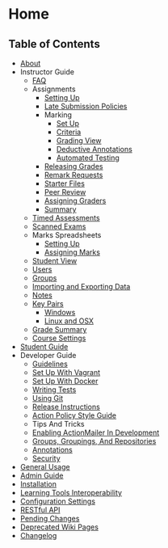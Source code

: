 # Home

## Table of Contents

- [About](About.md)
- Instructor Guide
    - [FAQ](Instructor-Guide--FAQ.md)
    - Assignments
        - [Setting Up](Instructor-Guide--Assignments--Setting-Up.md)
        - [Late Submission Policies](Instructor-Guide--Assignments--Late-Submission-Policies.md)
        - Marking
            - [Set Up](Instructor-Guide--Assignments--Marking--Set-Up.md)
            - [Criteria](Instructor-Guide--Assignments--Marking--Criteria.md)
            - [Grading View](Instructor-Guide--Assignments--Marking--Grading-View.md)
            - [Deductive Annotations](Instructor-Guide--Assignments--Deductive-Annotations.md)
            - [Automated Testing](Instructor-Guide--Assignments--Automated-Testing.md)
        - [Releasing Grades](Instructor-Guide--Assignments--Releasing-Grades.md)
        - [Remark Requests](Instructor-Guide--Assignments--Remark-Requests.md)
        - [Starter Files](Instructor-Guide--Assignments--Starter-Files.md)
        - [Peer Review](Instructor-Guide--Assignments--Peer-Review.md)
        - [Assigning Graders](Instructor-Guide--Assignments--Assigning-Graders.md)
        - [Summary](Instructor-Guide--Assignments--Grades.md)
    - [Timed Assessments](Instructor-Guide--Timed-Assessments.md)
    - [Scanned Exams](Instructor-Guide--Scanned-Exams.md)
    - Marks Spreadsheets
        - [Setting Up](Instructor-Guide--Marks-Spreadsheets--Setting-Up.md)
        - [Assigning Marks](Instructor-Guide--Marks-Spreadsheets--Assigning-Marks.md)
    - [Student View](Instructor-Guide--Student-View.md)
    - [Users](Instructor-Guide--Users.md)
    - [Groups](Instructor-Guide--Groups.md)
    - [Importing and Exporting Data](Instructor-Guide--Importing-and-Exporting-Data.md)
    - [Notes](Instructor-Guide--Notes.md)
    - [Key Pairs](Key-Pairs.md)
        - [Windows](SSH_Keypair_Instructions_Windows.md)
        - [Linux and OSX](SSH_Keypair_Instructions_Linux-OSX.md)
    - [Grade Summary](Instructor-Guide--Grade-Summary.md)
    - [Course Settings](Instructor-Guide--Course-Settings.md)
- [Student Guide](Student-Guide.md)
- Developer Guide
    - [Guidelines](Developer-Guide--Guidelines.md)
    - [Set Up With Vagrant](Developer-Guide--Set-Up-With-Vagrant.md)
    - [Set Up With Docker](Developer-Guide--Set-Up-With-Docker.md)
    - [Writing Tests](Developer-Guide--Writing-Tests.md)
    - [Using Git](Developer-Guide--Setting-up-Git.md)
    - [Release Instructions](Developer-Guide--Release-Instructions.md)
    - [Action Policy Style Guide](Developer-Guide--Action-Policy-Style-Guide.md)
    - Tips And Tricks
    - [Enabling ActionMailer In Development](Developer-Guide--Tips-And-Tricks--Enabling-ActionMailer-In-Development.md)
    - [Groups, Groupings, And Repositories](Developer-Guide--Tips-And-Tricks--Groups-Groupings-And-Repositories.md)
    - [Annotations](Developer-Guide--Tips-And-Tricks--Annotations.md)
    - [Security](Developer-Guide--Tips-And-Tricks--Security.md)
- [General Usage](General-Usage.md)
- [Admin Guide](Admin-Guide.md)
- [Installation](Installation.md)
- [Learning Tools Interoperability](Learning-Tools-Interoperability.md)
- [Configuration Settings](Configuration.md)
- [RESTful API](RESTful-API.md)
- [Pending Changes](Pending-Changes.md)
- [Deprecated Wiki Pages](Deprecated-wiki-pages.md)
- [Changelog](../blob/release/Changelog.md)
